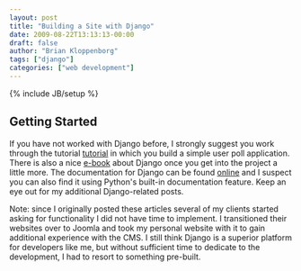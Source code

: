 ```yaml
---
layout: post
title: "Building a Site with Django"
date: 2009-08-22T13:13:13-00:00
draft: false
author: "Brian Kloppenborg"
tags: ["django"]
categories: ["web development"]
---
```

{% include JB/setup %}

## Getting Started

If you have not worked with Django before, I strongly suggest you work through
the tutorial
[tutorial](http://docs.djangoproject.com/en/dev/intro/tutorial01/#intro-tutorial01)
in which you build a simple user poll application. There is also a nice
[e-book](http://djangobook.com/) about Django once you get into the project a
little more. The documentation for Django can be found
[online](http://docs.djangoproject.com/en/dev/) and I suspect you can also find
it using Python's built-in documentation feature. Keep an eye out for my
additional Django-related posts.

Note: since I originally posted these articles several of my clients started
asking for functionality I did not have time to implement. I transitioned
their websites over to Joomla and took my personal website with it to gain
additional experience with the CMS. I still think Django is a superior
platform for developers like me, but without sufficient time to dedicate to the
development, I had to resort to something pre-built.
